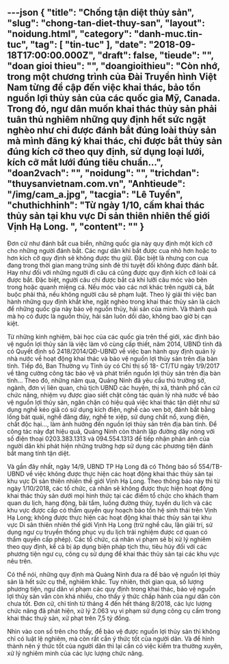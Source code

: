 ---json
{
    "title": "Chống tận diệt thủy sản",
    "slug": "chong-tan-diet-thuy-san",
    "layout": "noidung.html",
    "category": "danh-muc.tin-tuc",
    "tag": [
        "tin-tuc"
    ],
    "date": "2018-09-18T17:00:00.000Z",
    "draft": false,
    "tieude": "",
    "doan gioi thieu": "",
    "doangioithieu": "Còn nhớ, trong một chương trình của Đài Truyền hình Việt Nam từng đề cập đến việc khai thác, bảo tồn nguồn lợi thủy sản của các quốc gia Mỹ, Canada. Trong đó, ngư dân muốn khai thác thủy sản phải tuân thủ nghiêm những quy định hết sức ngặt nghèo như chỉ được đánh bắt đúng loài thủy sản mà mình đăng ký khai thác, chỉ được bắt thủy sản đúng kích cỡ theo quy định, sử dụng loại lưới, kích cỡ mắt lưới đúng tiêu chuẩn...",
    "doan2vach": "",
    "noidung": "",
    "trichdan": "thuysanvietnam.com.vn",
    "Anhtieude": "/img/cam_a.jpg",
    "tacgia": "Lê Tuyến",
    "chuthichhinh": "Từ ngày 1/10, cấm khai thác thủy sản tại khu vực Di sản thiên nhiên thế giới Vịnh Hạ Long. ",
    "__content__": ""
}
---
<p>Đơn cử như đ&aacute;nh bắt cua biển, những quốc gia n&agrave;y quy định một k&iacute;ch cỡ cho những người đ&aacute;nh bắt. C&aacute;c ngư d&acirc;n khi bắt được cua nhỏ hơn hoặc to hơn k&iacute;ch cỡ quy định sẽ kh&ocirc;ng được thu giữ. Đặc biệt l&agrave; nhưng con cua đang trong thời gian mang trứng sinh đẻ th&igrave; tuyệt đối kh&ocirc;ng được đ&aacute;nh bắt. Hay như đối với những người đi c&acirc;u c&aacute; cũng được quy định k&iacute;ch cỡ lo&agrave;i c&aacute; được bắt. Đặc biệt, người c&acirc;u chỉ được bắt c&aacute; khi lưỡi c&acirc;u m&oacute;c v&agrave;o b&ecirc;n trong hoặc quanh miệng c&aacute;. Nếu m&oacute;c v&agrave;o c&aacute;c nơi kh&aacute;c tr&ecirc;n người c&aacute;, bắt buộc phải thả, nếu kh&ocirc;ng người c&acirc;u sẽ phạm luật. Theo l&yacute; giải th&igrave; việc ban h&agrave;nh những quy định khắt khe, ngặt ngh&egrave;o trong khai th&aacute;c thủy sản l&agrave; c&aacute;ch để những quốc gia n&agrave;y bảo vệ nguồn thủy, hải sản của m&igrave;nh. V&agrave; th&agrave;nh quả m&agrave; họ c&oacute; được l&agrave; nguồn thủy, hải sản lu&ocirc;n dồi d&agrave;o, kh&ocirc;ng bao giờ bị cạn kiệt.</p>

<p>Từ những kinh nghiệm, b&agrave;i học của c&aacute;c quốc gia tr&ecirc;n thế giới, x&aacute;c định bảo vệ nguồn lợi thủy sản l&agrave; việc l&agrave;m v&ocirc; c&ugrave;ng cấp thiết, năm 2014, UBND tỉnh đ&atilde; c&oacute; Quyết định số 2418/2014/QĐ-UBND về việc ban h&agrave;nh quy định quản l&yacute; nh&agrave; nước về hoạt động khai th&aacute;c v&agrave; bảo vệ nguồn lợi thủy sản tr&ecirc;n địa b&agrave;n tỉnh. Tiếp đ&oacute;, Ban Thường vụ Tỉnh ủy c&oacute; Chỉ thị số 18- CT/TU ng&agrave;y 1/9/2017 về tăng cường c&ocirc;ng t&aacute;c bảo vệ v&agrave; ph&aacute;t triển nguồn lợi thủy sản tr&ecirc;n địa b&agrave;n tỉnh... Theo đ&oacute;, những năm qua, Quảng Ninh đ&atilde; y&ecirc;u cầu thủ trưởng sở, ng&agrave;nh, đơn vị li&ecirc;n quan, chủ tịch UBND c&aacute;c huyện, thị x&atilde;, th&agrave;nh phố căn cứ chức năng, nhiệm vụ được giao siết chặt c&ocirc;ng t&aacute;c quản l&yacute; nh&agrave; nước về bảo vệ nguồn lợi thủy sản, ngăn chặn c&oacute; hiệu quả việc khai th&aacute;c tận diệt như sử dụng nghề k&eacute;o gi&atilde; c&oacute; sử dụng k&iacute;ch điện, nghề c&agrave;o ven bờ, đ&aacute;nh bắt bằng lồng b&aacute;t qu&aacute;i, nghề đăng đ&aacute;y, nghề te xiệp, sử dụng chất nổ, xung điện, chất độc hại&hellip;, l&agrave;m ảnh hưởng đến nguồn lợi thủy sản tr&ecirc;n địa b&agrave;n tỉnh. Để c&ocirc;ng t&aacute;c n&agrave;y đạt hiệu quả, Quảng Ninh c&ograve;n th&agrave;nh lập đường d&acirc;y n&oacute;ng với số điện thoại 0203.383.1313 v&agrave; 094.554.1313 để tiếp nhận phản &aacute;nh của người d&acirc;n khi ph&aacute;t hiện những trường hợp sử dụng c&aacute;c phương tiện đ&aacute;nh bắt mang t&iacute;nh tận diệt.</p>

<p>V&agrave; gần đ&acirc;y nhất, ng&agrave;y 14/9, UBND TP Hạ Long đ&atilde; c&oacute; Th&ocirc;ng b&aacute;o số 554/TB-UBND về việc kh&ocirc;ng được thực hiện c&aacute;c hoạt động khai th&aacute;c thủy sản tại khu vực Di sản thi&ecirc;n nhi&ecirc;n thế giới Vịnh Hạ Long. Theo th&ocirc;ng b&aacute;o n&agrave;y th&igrave; từ ng&agrave;y 1/10/2018, c&aacute;c tổ chức, c&aacute; nh&acirc;n sẽ kh&ocirc;ng được thực hiện hoạt động khai th&aacute;c thủy sản dưới mọi h&igrave;nh thức tại c&aacute;c điểm tổ chức cho kh&aacute;ch tham quan du lịch, hang động, b&atilde;i tắm, luồng đường thủy, tuyến du lịch v&agrave; c&aacute;c khu vực được cấp c&oacute; thẩm quyền quy hoạch bảo tồn hệ sinh th&aacute;i tr&ecirc;n Vịnh Hạ Long; kh&ocirc;ng được thực hiện c&aacute;c hoạt động khai th&aacute;c thủy sản tại khu vực Di sản thi&ecirc;n nhi&ecirc;n thế giới Vịnh Hạ Long (trừ nghề c&acirc;u, lặn giải tr&iacute;, sử dụng ngư cụ truyền thống phục vụ du lịch trải nghiệm được cơ quan c&oacute; thẩm quyền cấp ph&eacute;p). C&aacute;c tổ chức, c&aacute; nh&acirc;n vi phạm sẽ bị xử l&yacute; nghi&ecirc;m theo quy định, kể cả bị &aacute;p dụng biện ph&aacute;p tịch thu, ti&ecirc;u hủy đối với c&aacute;c phương tiện ngư cụ, c&ocirc;ng cụ sử dụng để khai th&aacute;c thủy sản tại c&aacute;c khu vực n&ecirc;u tr&ecirc;n.</p>

<p>C&oacute; thể n&oacute;i, những quy định m&agrave; Quảng Ninh đưa ra để bảo vệ nguồn lợi thủy sản l&agrave; hết sức cụ thể, nghi&ecirc;m khắc. Tuy nhi&ecirc;n, thời gian qua, số lượng phương tiện, ngư d&acirc;n vi phạm c&aacute;c quy định trong khai th&aacute;c, bảo vệ nguồn lợi thủy sản vẫn c&ograve;n kh&aacute; nhiều, cho thấy &yacute; thức chấp h&agrave;nh của ngư d&acirc;n c&ograve;n chưa tốt. Đơn cử, chỉ t&iacute;nh từ th&aacute;ng 4 đến hết th&aacute;ng 8/2018, c&aacute;c lực lượng chức năng đ&atilde; ph&aacute;t hiện, xử l&yacute; 2.063 vụ vi phạm sử dụng c&ocirc;ng cụ cấm trong khai th&aacute;c thuỷ sản, xử phạt tr&ecirc;n 7,5 tỷ đồng.</p>

<p>Nh&igrave;n v&agrave;o con số tr&ecirc;n cho thấy, để bảo vệ được nguồn lợi thủy sản th&igrave; kh&ocirc;ng chỉ c&oacute; luật lệ nghi&ecirc;m, m&agrave; c&ograve;n rất cần &yacute; thức tốt của người d&acirc;n. V&agrave; để h&igrave;nh th&agrave;nh n&ecirc;n &yacute; thức tốt của người d&acirc;n th&igrave; lại cần c&oacute; việc kiểm tra thường xuy&ecirc;n, xử l&yacute; nghi&ecirc;m minh của c&aacute;c lực lượng chức năng.</p>

